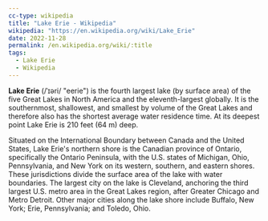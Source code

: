 ```yaml
---
cc-type: wikipedia
title: "Lake Erie - Wikipedia"
wikipedia: "https://en.wikipedia.org/wiki/Lake_Erie"
date: 2022-11-28
permalink: /en.wikipedia.org/wiki/:title
tags:
  - Lake Erie
  - Wikipedia
---
```

**Lake Erie** (/ˈɪəri/ "eerie") is the fourth largest lake (by surface area) of the five Great Lakes in North America and the eleventh-largest globally. It is the southernmost, shallowest, and smallest by volume of the Great Lakes and therefore also has the shortest average water residence time. At its deepest point Lake Erie is 210 feet (64 m) deep.

Situated on the International Boundary between Canada and the United States, Lake Erie's northern shore is the Canadian province of Ontario, specifically the Ontario Peninsula, with the U.S. states of Michigan, Ohio, Pennsylvania, and New York on its western, southern, and eastern shores. These jurisdictions divide the surface area of the lake with water boundaries. The largest city on the lake is Cleveland, anchoring the third largest U.S. metro area in the Great Lakes region, after Greater Chicago and Metro Detroit. Other major cities along the lake shore include Buffalo, New York; Erie, Pennsylvania; and Toledo, Ohio.